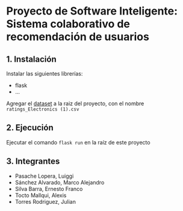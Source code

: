 
# Proyecto de Software Inteligente: Sistema colaborativo de recomendación de usuarios

## 1. Instalación

Instalar las siguientes librerías:
- flask
- ...

Agregar el [dataset](https://google.com) a la raiz del proyecto, con el nombre `ratings_Electronics (1).csv`

## 2. Ejecución

Ejecutar el comando `flask run` en la raíz de este proyecto

## 3. Integrantes

- Pasache Lopera, Luiggi
- Sánchez Alvarado, Marco Alejandro
- Silva Barra, Ernesto Franco
- Tocto Mallqui, Alexis
- Torres Rodriguez, Julian

